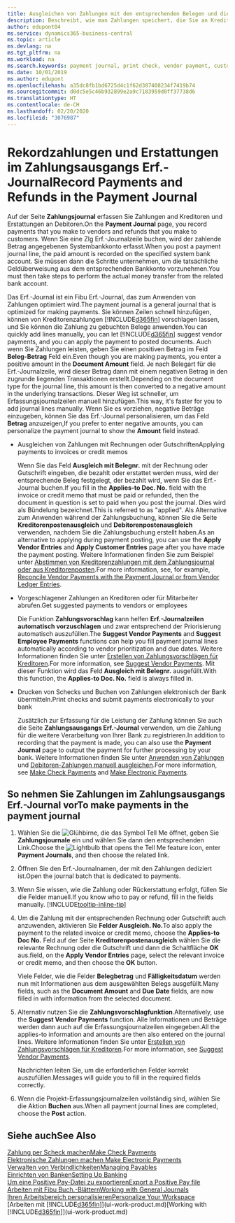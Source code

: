 ```yaml
---
title: Ausgleichen von Zahlungen mit den entsprechenden Belegen und diese buchen| Microsoft Docs
description: Beschreibt, wie man Zahlungen speichert, die Sie an Kreditoren und Erstattungen leisten, die Sie den Debitoren erstellen.
author: edupont04
ms.service: dynamics365-business-central
ms.topic: article
ms.devlang: na
ms.tgt_pltfrm: na
ms.workload: na
ms.search.keywords: payment journal, print check, vendor payment, customer refund, creditor, debt, balance due, AP
ms.date: 10/01/2019
ms.author: edupont
ms.openlocfilehash: a35dc8fb1bd6725d4c1f62d387408234f7419b74
ms.sourcegitcommit: d0dc5e5c46b932899e2a9c7183959d0ff37738d6
ms.translationtype: HT
ms.contentlocale: de-CH
ms.lasthandoff: 02/20/2020
ms.locfileid: "3076987"
---
```

# <a name="record-payments-and-refunds-in-the-payment-journal"></a><span data-ttu-id="60576-103">Rekordzahlungen und Erstattungen im Zahlungsausgangs Erf.-Journal</span><span class="sxs-lookup"><span data-stu-id="60576-103">Record Payments and Refunds in the Payment Journal</span></span>

<span data-ttu-id="60576-104">Auf der Seite **Zahlungsjournal** erfassen Sie Zahlungen and Kreditoren und Erstattungen an Debitoren.</span><span class="sxs-lookup"><span data-stu-id="60576-104">On the **Payment Journal** page, you record payments that you make to vendors and refunds that you make to customers.</span></span> <span data-ttu-id="60576-105">Wenn Sie eine Zlg Erf.-Journalzeile buchen, wird der zahlende Betrag angegebenen Systembankkonto erfasst.</span><span class="sxs-lookup"><span data-stu-id="60576-105">When you post a payment journal line, the paid amount is recorded on the specified system bank account.</span></span> <span data-ttu-id="60576-106">Sie müssen dann die Schritte unternehmen, um die tatsächliche Geldüberweisung aus dem entsprechenden Bankkonto vorzunehmen.</span><span class="sxs-lookup"><span data-stu-id="60576-106">You must then take steps to perform the actual money transfer from the related bank account.</span></span>  

<span data-ttu-id="60576-107">Das Erf.-Journal ist ein Fibu Erf.-Journal, das zum Anwenden von Zahlungen optimiert wird.</span><span class="sxs-lookup"><span data-stu-id="60576-107">The payment journal is a general journal that is optimized for making payments.</span></span> <span data-ttu-id="60576-108">Sie können Zeilen schnell hinzufügen, können von Kreditorenzahlungen [!INCLUDE[d365fin](includes/d365fin_md.md)] vorschlagen lassen, und Sie können die Zahlung zu gebuchten Belege anwenden.</span><span class="sxs-lookup"><span data-stu-id="60576-108">You can quickly add lines manually, you can let [!INCLUDE[d365fin](includes/d365fin_md.md)] suggest vendor payments, and you can apply the payment to posted documents.</span></span> <span data-ttu-id="60576-109">Auch wenn Sie Zahlungen leisten, geben Sie einen positiven Betrag im Feld **Beleg-Betrag** Feld ein.</span><span class="sxs-lookup"><span data-stu-id="60576-109">Even though you are making payments, you enter a positive amount in the **Document Amount** field.</span></span> <span data-ttu-id="60576-110">Je nach Belegart für die Erf.-Journalzeile, wird dieser Betrag dann mit einem negativen Betrag in den zugrunde liegenden Transaktionen erstellt.</span><span class="sxs-lookup"><span data-stu-id="60576-110">Depending on the document type for the journal line, this amount is then converted to a negative amount in the underlying transactions.</span></span> <span data-ttu-id="60576-111">Dieser Weg ist schneller, um Erfassungsjournalzeilen manuell hinzufügen.</span><span class="sxs-lookup"><span data-stu-id="60576-111">This way, it's faster for you to add journal lines manually.</span></span> <span data-ttu-id="60576-112">Wenn Sie es vorziehen, negative Beträge einzugeben, können Sie das Erf.-Journal personalisieren, um das Feld **Betrag** anzuzeigen,</span><span class="sxs-lookup"><span data-stu-id="60576-112">If you prefer to enter negative amounts, you can personalize the payment journal to show the **Amount** field instead.</span></span>  

- <span data-ttu-id="60576-113">Ausgleichen von Zahlungen mit Rechnungen oder Gutschriften</span><span class="sxs-lookup"><span data-stu-id="60576-113">Applying payments to invoices or credit memos</span></span>

    <span data-ttu-id="60576-114">Wenn Sie das Feld **Ausgleich mit Belegnr.** mit der Rechnung oder Gutschrift eingeben, die bezahlt oder erstattet werden muss, wird der entsprechende Beleg festgelegt, der bezahlt wird, wenn Sie das Erf.-Journal buchen.</span><span class="sxs-lookup"><span data-stu-id="60576-114">If you fill in the **Applies-to Doc. No.** field with the invoice or credit memo that must be paid or refunded, then the document in question is set to paid when you post the journal.</span></span> <span data-ttu-id="60576-115">Dies wird als Bündelung bezeichnet.</span><span class="sxs-lookup"><span data-stu-id="60576-115">This is referred to as "applied".</span></span> <span data-ttu-id="60576-116">Als Alternative zum Anwenden während der Zahlungsbuchung, können Sie die Seite **Kreditorenpostenausgleich** und **Debitorenpostenausgleich** verwenden, nachdem Sie die Zahlungsbuchung erstellt haben.</span><span class="sxs-lookup"><span data-stu-id="60576-116">As an alternative to applying during payment posting, you can use the **Apply Vendor Entries** and **Apply Customer Entries** page after you have made the payment posting.</span></span> <span data-ttu-id="60576-117">Weitere Informationen finden Sie zum Beispiel unter [Abstimmen von Kreditorenzahlungen mit dem Zahlungsjournal oder aus Kreditorenposten](payables-how-apply-purchase-transactions-manually.md).</span><span class="sxs-lookup"><span data-stu-id="60576-117">For more information, see, for example, [Reconcile Vendor Payments with the Payment Journal or from Vendor Ledger Entries](payables-how-apply-purchase-transactions-manually.md).</span></span>  

- <span data-ttu-id="60576-118">Vorgeschlagener Zahlungen an Kreditoren oder für Mitarbeiter abrufen.</span><span class="sxs-lookup"><span data-stu-id="60576-118">Get suggested payments to vendors or employees</span></span>

    <span data-ttu-id="60576-119">Die Funktion **Zahlungsvorschlag** kann helfen **Erf.-Journalzeilen automatisch vorzuschlagen** und zwar entsprechend der Priorisierung automatisch auszufüllen.</span><span class="sxs-lookup"><span data-stu-id="60576-119">The **Suggest Vendor Payments** and **Suggest Employee Payments** functions can help you fill payment journal lines automatically according to vendor prioritization and due dates.</span></span> <span data-ttu-id="60576-120">Weitere Informationen finden Sie unter [Erstellen von Zahlungsvorschlägen für Kreditoren](payables-how-suggest-vendor-payments.md).</span><span class="sxs-lookup"><span data-stu-id="60576-120">For more information, see [Suggest Vendor Payments](payables-how-suggest-vendor-payments.md).</span></span> <span data-ttu-id="60576-121">Mit dieser Funktion wird das Feld **Ausgleich mit Belegnr.** ausgefüllt.</span><span class="sxs-lookup"><span data-stu-id="60576-121">With this function, the **Applies-to Doc. No.** field is always filled in.</span></span>  

- <span data-ttu-id="60576-122">Drucken von Schecks und Buchen von Zahlungen elektronisch der Bank übermitteln.</span><span class="sxs-lookup"><span data-stu-id="60576-122">Print checks and submit payments electronically to your bank</span></span>

    <span data-ttu-id="60576-123">Zusätzlich zur Erfassung für die Leistung der Zahlung können Sie auch die Seite **Zahlungsausgangs Erf.-Journal** verwenden, um die Zahlung für die weitere Verarbeitung von Ihrer Bank zu registrieren.</span><span class="sxs-lookup"><span data-stu-id="60576-123">In addition to recording that the payment is made, you can also use the **Payment Journal** page to output the payment for further processing by your bank.</span></span> <span data-ttu-id="60576-124">Weitere Informationen finden Sie unter [Anwenden von Zahlungen](payables-how-work-checks.md) und [Debitoren-Zahlungen manuell ausgleichen](finance-make-payments-with-bank-data-conversion-service-or-sepa-credit-transfer.md#exporting-payments-to-a-bank-file).</span><span class="sxs-lookup"><span data-stu-id="60576-124">For more information, see [Make Check Payments](payables-how-work-checks.md) and [Make Electronic Payments](finance-make-payments-with-bank-data-conversion-service-or-sepa-credit-transfer.md#exporting-payments-to-a-bank-file).</span></span>  

## <a name="to-make-payments-in-the-payment-journal"></a><span data-ttu-id="60576-125">So nehmen Sie Zahlungen im Zahlungsausgangs Erf.-Journal vor</span><span class="sxs-lookup"><span data-stu-id="60576-125">To make payments in the payment journal</span></span>

1. <span data-ttu-id="60576-126">Wählen Sie die ![Glühbirne, die das Symbol Tell Me öffnet](media/ui-search/search_small.png "Tell Me-Funktion"), geben Sie **Zahlungsjournale** ein und wählen Sie dann den entsprechenden Link.</span><span class="sxs-lookup"><span data-stu-id="60576-126">Choose the ![Lightbulb that opens the Tell Me feature](media/ui-search/search_small.png "Tell me what you want to do") icon, enter **Payment Journals**, and then choose the related link.</span></span>
2. <span data-ttu-id="60576-127">Öffnen Sie den Erf.-Journalnamen, der mit den Zahlungen dediziert ist.</span><span class="sxs-lookup"><span data-stu-id="60576-127">Open the journal batch that is dedicated to payments.</span></span>
3. <span data-ttu-id="60576-128">Wenn Sie wissen, wie die Zahlung oder Rückerstattung erfolgt, füllen Sie die Felder manuell.</span><span class="sxs-lookup"><span data-stu-id="60576-128">If you know who to pay or refund, fill in the fields manually.</span></span> [!INCLUDE[tooltip-inline-tip](includes/tooltip-inline-tip_md.md)]
4. <span data-ttu-id="60576-129">Um die Zahlung mit der entsprechenden Rechnung oder Gutschrift auch anzuwenden, aktivieren Sie **Felder Ausgleich. No.**</span><span class="sxs-lookup"><span data-stu-id="60576-129">To also apply the payment to the related invoice or credit memo, choose the **Applies-to Doc No.**</span></span> <span data-ttu-id="60576-130">Feld auf der Seite **Kreditorenpostenausgleich** wählen Sie die relevante Rechnung oder die Gutschrift und dann die Schaltfläche **OK** aus.</span><span class="sxs-lookup"><span data-stu-id="60576-130">field, on the **Apply Vendor Entries** page, select the relevant invoice or credit memo, and then choose the **OK** button.</span></span>

    <span data-ttu-id="60576-131">Viele Felder, wie die Felder **Belegbetrag** und **Fälligkeitsdatum** werden nun mit Informationen aus dem ausgewählten Belegs ausgefüllt.</span><span class="sxs-lookup"><span data-stu-id="60576-131">Many fields, such as the **Document Amount** and **Due Date** fields, are now filled in with information from the selected document.</span></span>
5. <span data-ttu-id="60576-132">Alternativ nutzen Sie die **Zahlungsvorschlagfunktion**.</span><span class="sxs-lookup"><span data-stu-id="60576-132">Alternatively, use the **Suggest Vendor Payments** function.</span></span> <span data-ttu-id="60576-133">Alle Informationen und Beträge werden dann auch auf die Erfassungsjournalzeilen eingegeben.</span><span class="sxs-lookup"><span data-stu-id="60576-133">All the applies-to information and amounts are then also entered on the journal lines.</span></span> <span data-ttu-id="60576-134">Weitere Informationen finden Sie unter [Erstellen von Zahlungsvorschlägen für Kreditoren](payables-how-suggest-vendor-payments.md).</span><span class="sxs-lookup"><span data-stu-id="60576-134">For more information, see [Suggest Vendor Payments](payables-how-suggest-vendor-payments.md).</span></span>

    <span data-ttu-id="60576-135">Nachrichten leiten Sie, um die erforderlichen Felder korrekt auszufüllen.</span><span class="sxs-lookup"><span data-stu-id="60576-135">Messages will guide you to fill in the required fields correctly.</span></span>
6.  <span data-ttu-id="60576-136">Wenn die Projekt-Erfassungsjournalzeilen vollständig sind, wählen Sie die Aktion **Buchen** aus.</span><span class="sxs-lookup"><span data-stu-id="60576-136">When all payment journal lines are completed, choose the **Post** action.</span></span>

## <a name="see-also"></a><span data-ttu-id="60576-137">Siehe auch</span><span class="sxs-lookup"><span data-stu-id="60576-137">See Also</span></span>
[<span data-ttu-id="60576-138">Zahlung per Scheck machen</span><span class="sxs-lookup"><span data-stu-id="60576-138">Make Check Payments</span></span>](payables-how-work-checks.md)  
[<span data-ttu-id="60576-139">Elektronische Zahlungen machen </span><span class="sxs-lookup"><span data-stu-id="60576-139">Make Electronic Payments</span></span>](finance-make-payments-with-bank-data-conversion-service-or-sepa-credit-transfer.md#exporting-payments-to-a-bank-file)  
[<span data-ttu-id="60576-140">Verwalten von Verbindlichkeiten</span><span class="sxs-lookup"><span data-stu-id="60576-140">Managing Payables</span></span>](payables-manage-payables.md)  
[<span data-ttu-id="60576-141">Einrichten von Banken</span><span class="sxs-lookup"><span data-stu-id="60576-141">Setting Up Banking</span></span>](bank-setup-banking.md)  
[<span data-ttu-id="60576-142">Um eine Positive Pay-Datei zu exportieren</span><span class="sxs-lookup"><span data-stu-id="60576-142">Export a Positive Pay file</span></span>](finance-how-positive-pay.md)  
[<span data-ttu-id="60576-143">Arbeiten mit Fibu Buch.-Blättern</span><span class="sxs-lookup"><span data-stu-id="60576-143">Working with General Journals</span></span>](ui-work-general-journals.md)  
[<span data-ttu-id="60576-144">Ihren Arbeitsbereich personalisieren</span><span class="sxs-lookup"><span data-stu-id="60576-144">Personalize Your Workspace</span></span>](ui-personalization-user.md)  
<span data-ttu-id="60576-145">[Arbeiten mit [!INCLUDE[d365fin](includes/d365fin_md.md)]](ui-work-product.md)</span><span class="sxs-lookup"><span data-stu-id="60576-145">[Working with [!INCLUDE[d365fin](includes/d365fin_md.md)]](ui-work-product.md)</span></span>  
